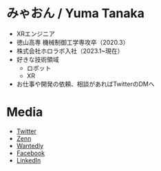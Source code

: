 # みゃおん / Yuma Tanaka

- XRエンジニア
- 徳山高専 機械制御工学専攻卒（2020.3）
- 株式会社ホロラボ入社（2023.1~現在）
- 好きな技術領域
  - ロボット
  - XR
- お仕事や開発の依頼、相談があればTwitterのDMへ

# Media
- [Twitter](https://twitter.com/blackcatyuma)
- [Zenn](https://zenn.dev/myaon)
- [Wantedly](https://www.wantedly.com/id/blackcatyuma)
- [Facebook](https://www.facebook.com/yuma.tanaka.925602/)
- [LinkedIn](https://www.linkedin.com/in/yuma-tanaka-japan-kosen/)
